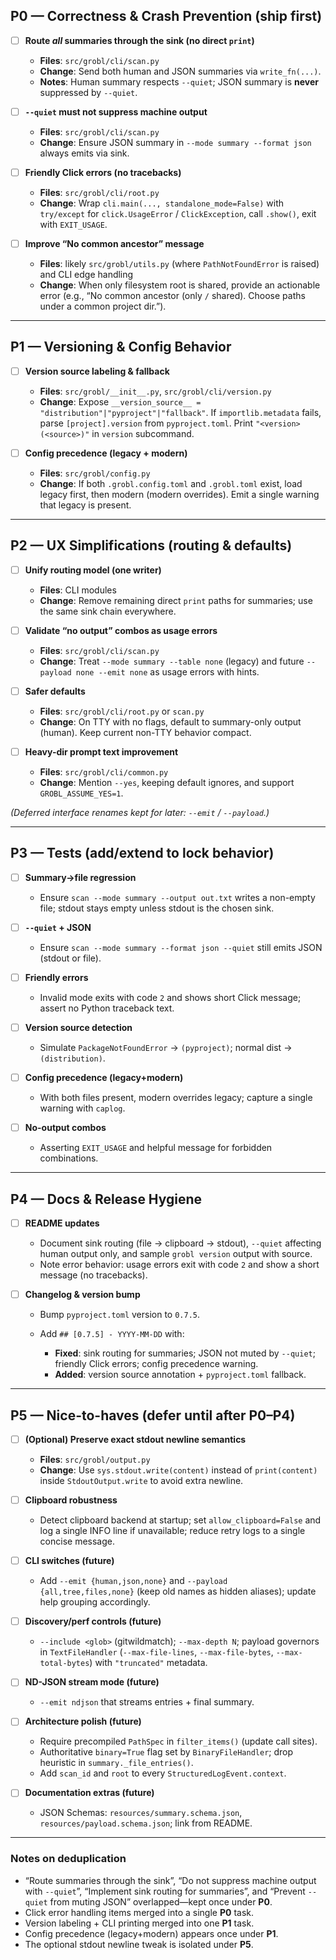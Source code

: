 ## P0 — Correctness & Crash Prevention (ship first)

* [ ] **Route *all* summaries through the sink (no direct `print`)**

  * **Files**: `src/grobl/cli/scan.py`
  * **Change**: Send both human and JSON summaries via `write_fn(...)`.
  * **Notes**: Human summary respects `--quiet`; JSON summary is **never** suppressed by `--quiet`.

* [ ] **`--quiet` must not suppress machine output**

  * **Files**: `src/grobl/cli/scan.py`
  * **Change**: Ensure JSON summary in `--mode summary --format json` always emits via sink.

* [ ] **Friendly Click errors (no tracebacks)**

  * **Files**: `src/grobl/cli/root.py`
  * **Change**: Wrap `cli.main(..., standalone_mode=False)` with `try/except` for `click.UsageError` / `ClickException`, call `.show()`, exit with `EXIT_USAGE`.

* [ ] **Improve “No common ancestor” message**

  * **Files**: likely `src/grobl/utils.py` (where `PathNotFoundError` is raised) and CLI edge handling
  * **Change**: When only filesystem root is shared, provide an actionable error (e.g., “No common ancestor (only `/` shared). Choose paths under a common project dir.”).

---

## P1 — Versioning & Config Behavior

* [ ] **Version source labeling & fallback**

  * **Files**: `src/grobl/__init__.py`, `src/grobl/cli/version.py`
  * **Change**: Expose `__version_source__ = "distribution"|"pyproject"|"fallback"`. If `importlib.metadata` fails, parse `[project].version` from `pyproject.toml`. Print `"<version> (<source>)"` in `version` subcommand.

* [ ] **Config precedence (legacy + modern)**

  * **Files**: `src/grobl/config.py`
  * **Change**: If both `.grobl.config.toml` and `.grobl.toml` exist, load legacy first, then modern (modern overrides). Emit a single warning that legacy is present.

---

## P2 — UX Simplifications (routing & defaults)

* [ ] **Unify routing model (one writer)**

  * **Files**: CLI modules
  * **Change**: Remove remaining direct `print` paths for summaries; use the same sink chain everywhere.

* [ ] **Validate “no output” combos as usage errors**

  * **Files**: `src/grobl/cli/scan.py`
  * **Change**: Treat `--mode summary --table none` (legacy) and future `--payload none --emit none` as usage errors with hints.

* [ ] **Safer defaults**

  * **Files**: `src/grobl/cli/root.py` or `scan.py`
  * **Change**: On TTY with no flags, default to summary-only output (human). Keep current non-TTY behavior compact.

* [ ] **Heavy-dir prompt text improvement**

  * **Files**: `src/grobl/cli/common.py`
  * **Change**: Mention `--yes`, keeping default ignores, and support `GROBL_ASSUME_YES=1`.

*(Deferred interface renames kept for later: `--emit` / `--payload`.)*

---

## P3 — Tests (add/extend to lock behavior)

* [ ] **Summary→file regression**

  * Ensure `scan --mode summary --output out.txt` writes a non-empty file; stdout stays empty unless stdout is the chosen sink.

* [ ] **`--quiet` + JSON**

  * Ensure `scan --mode summary --format json --quiet` still emits JSON (stdout or file).

* [ ] **Friendly errors**

  * Invalid mode exits with code `2` and shows short Click message; assert no Python traceback text.

* [ ] **Version source detection**

  * Simulate `PackageNotFoundError` → `(pyproject)`; normal dist → `(distribution)`.

* [ ] **Config precedence (legacy+modern)**

  * With both files present, modern overrides legacy; capture a single warning with `caplog`.

* [ ] **No-output combos**

  * Asserting `EXIT_USAGE` and helpful message for forbidden combinations.

---

## P4 — Docs & Release Hygiene

* [ ] **README updates**

  * Document sink routing (file → clipboard → stdout), `--quiet` affecting human output only, and sample `grobl version` output with source.
  * Note error behavior: usage errors exit with code `2` and show a short message (no tracebacks).

* [ ] **Changelog & version bump**

  * Bump `pyproject.toml` version to `0.7.5`.
  * Add `## [0.7.5] - YYYY-MM-DD` with:

    * **Fixed**: sink routing for summaries; JSON not muted by `--quiet`; friendly Click errors; config precedence warning.
    * **Added**: version source annotation + `pyproject.toml` fallback.

---

## P5 — Nice-to-haves (defer until after P0–P4)

* [ ] **(Optional) Preserve exact stdout newline semantics**

  * **Files**: `src/grobl/output.py`
  * **Change**: Use `sys.stdout.write(content)` instead of `print(content)` inside `StdoutOutput.write` to avoid extra newline.

* [ ] **Clipboard robustness**

  * Detect clipboard backend at startup; set `allow_clipboard=False` and log a single INFO line if unavailable; reduce retry logs to a single concise message.

* [ ] **CLI switches (future)**

  * Add `--emit {human,json,none}` and `--payload {all,tree,files,none}` (keep old names as hidden aliases); update help grouping accordingly.

* [ ] **Discovery/perf controls (future)**

  * `--include <glob>` (gitwildmatch); `--max-depth N`; payload governors in `TextFileHandler` (`--max-file-lines`, `--max-file-bytes`, `--max-total-bytes`) with `"truncated"` metadata.

* [ ] **ND-JSON stream mode (future)**

  * `--emit ndjson` that streams entries + final summary.

* [ ] **Architecture polish (future)**

  * Require precompiled `PathSpec` in `filter_items()` (update call sites).
  * Authoritative `binary=True` flag set by `BinaryFileHandler`; drop heuristic in `summary._file_entries()`.
  * Add `scan_id` and `root` to every `StructuredLogEvent.context`.

* [ ] **Documentation extras (future)**

  * JSON Schemas: `resources/summary.schema.json`, `resources/payload.schema.json`; link from README.

---

### Notes on deduplication

* “Route summaries through the sink”, “Do not suppress machine output with `--quiet`”, “Implement sink routing for summaries”, and “Prevent `--quiet` from muting JSON” overlapped—kept once under **P0**.
* Click error handling items merged into a single **P0** task.
* Version labeling + CLI printing merged into one **P1** task.
* Config precedence (legacy+modern) appears once under **P1**.
* The optional stdout newline tweak is isolated under **P5**.

